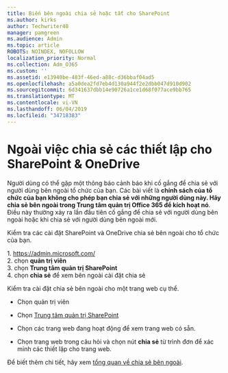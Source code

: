 ```yaml
---
title: Biến bên ngoài chia sẻ hoặc tắt cho SharePoint
ms.author: kirks
author: Techwriter40
manager: pamgreen
ms.audience: Admin
ms.topic: article
ROBOTS: NOINDEX, NOFOLLOW
localization_priority: Normal
ms.collection: Adm_O365
ms.custom: ''
ms.assetid: e13940be-483f-46ed-a88c-d36bbaf04ad5
ms.openlocfilehash: a5a0dea2fd7eb4d130a944f2e2dbb047d910d902
ms.sourcegitcommit: 6d341637dbb14e90726a1ce1d68f077ace9bb765
ms.translationtype: MT
ms.contentlocale: vi-VN
ms.lasthandoff: 06/04/2019
ms.locfileid: "34718383"
---
```

# <a name="external-sharing-settings-for-sharepoint--onedrive"></a>Ngoài việc chia sẻ các thiết lập cho SharePoint & OneDrive

Người dùng có thể gặp một thông báo cảnh báo khi cố gắng để chia sẻ với người dùng bên ngoài tổ chức của bạn. Các bài viết là **chính sách của tổ chức của bạn không cho phép bạn chia sẻ với những người dùng này. Hãy chia sẻ bên ngoài trong Trung tâm quản trị Office 365 để kích hoạt nó**. Điều này thường xảy ra lần đầu tiên cố gắng để chia sẻ với người dùng bên ngoài hoặc khi chia sẻ với người dùng bên ngoài mới.

Kiểm tra các cài đặt SharePoint và OneDrive chia sẻ bên ngoài cho tổ chức của bạn.&nbsp;</strong></p> <p>1.&nbsp;<a href="https://admin.microsoft.com/AdminPortal/Home#/homepage">https://admin.microsoft.com/</a><br />2. chọn <strong>quản trị viên</strong><br />3. chọn <strong>Trung tâm quản trị SharePoint</strong><br />4. chọn <strong>chia sẻ</strong> để xem bên ngoài cài đặt chia sẻ

Kiểm tra cài đặt chia sẻ bên ngoài cho một trang web cụ thể.

- Chọn quản trị viên

- Chọn [Trung tâm quản trị SharePoint](https://admin.microsoft.com/AdminPortal/Home#/homepage">https://admin.microsoft.com/)

- Chọn các trang web đang hoạt động để xem trang web có sẵn.
- Chọn trang web trong câu hỏi và chọn nút **chia sẻ** từ trình đơn để xác minh các thiết lập cho trang web.

Để biết thêm chi tiết, hãy xem [tổng quan về chia sẻ bên ngoài](https://docs.microsoft.com/en-us/sharepoint/external-sharing-overview).